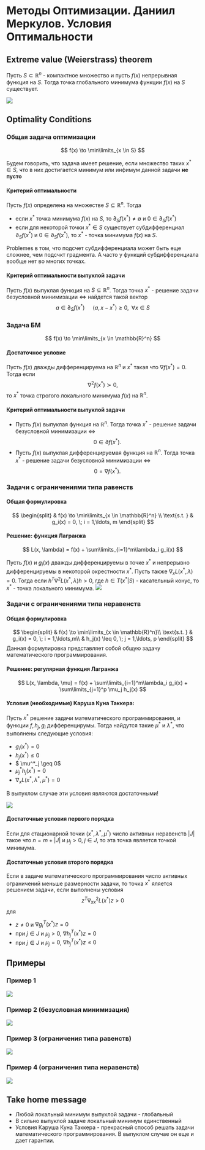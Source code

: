 
# Методы Оптимизации. Даниил Меркулов. Условия Оптимальности

## Extreme value (Weierstrass) theorem
Пусть $S \subset \mathbb{R}^n$ - компактное множество и пусть $f(x)$ непрерывная функция на $S$. 
Тогда точка глобального минимума функции $f (x)$ на $S$ существует.

![](goodnews.png)

## Optimality Conditions
### Общая задача оптимизации

$$
f(x) \to \min\limits_{x \in S}
$$

Будем говорить, что задача имеет решение, если множество таких $x^* \in S$, что в них достигается минимум или инфимум данной задачи **не пусто**

#### Критерий оптимальности
Пусть $f(x)$ определена на множестве $S \subseteq \mathbb{R}^n$.
Тогда 
* если $x^*$ точка минимума $f(x)$ на $S$, то $\partial_S f(x^*) \neq \emptyset$ и $0 \in \partial_S f(x^*)$
* если для некоторой точки $x^* \in S$ существует субдифференциал $\partial_S f(x^*)$ и $0 \in \partial_S f(x^*)$, то $x^*$ - точка минимума $f(x)$ на $S$.

Problemes в том, что подсчет субдифференциала может быть еще сложнее, чем подсчкт градмента. А часто у функций субдифференциала вообще нет во многих точках.

#### Критерий оптимальности выпуклой задачи
Пусть $f(x)$ выпуклая функция на $S \subseteq \mathbb{R}^n$. Тогда точка $x^*$ - решение задачи безусловной минимизации $\Leftrightarrow$ найдется такой вектор 
$$
a \in \partial_S f(x^*) \;\;\;\;\;\; \langle a, x - x^*\rangle \ge 0, \;\; \forall x \in S
$$

### Задача БМ
$$
f(x) \to \min\limits_{x \in \mathbb{R}^n}
$$

#### Достаточное условие
Пусть $f(x)$ дважды дифференцируема на $\mathbb{R}^n$ и $x^*$ такая что $\nabla f(x^*) = 0$. Тогда если 
$$
\nabla^2 f(x^*) \succ 0,
$$
то $x^*$ точка строгого локального минимума $f(x)$ на $\mathbb{R}^n$.  

#### Критерий оптимальности выпуклой задачи
* Пусть $f(x)$ выпуклая функция на $\mathbb{R}^n$. Тогда точка $x^*$ - решение задачи безусловной минимизации $\Leftrightarrow$ 
$$
0 \in \partial f(x^*).
$$
* Пусть $f(x)$ выпуклая дифференцируемая функция на $\mathbb{R}^n$. Тогда точка $x^*$ - решение задачи безусловной минимизации $\Leftrightarrow$ 
$$
0 = \nabla f(x^*).
$$

### Задачи с ограничениями типа равенств
#### Общая формулировка
$$
\begin{split}
& f(x) \to \min\limits_{x \in \mathbb{R}^n} \\
\text{s.t. } & g_i(x) = 0, \; i = 1,\ldots, m 
\end{split}
$$

#### Решение: функция Лагранжа
$$
L(x, \lambda) = f(x) + \sum\limits_{i=1}^m\lambda_i g_i(x)
$$

Пусть $f(x)$ и $g_i(x)$ дважды дифференцируемы в точке $x^*$ и непрерывно дифференцируемы в некоторой окрестности $x^*$. Пусть также $\nabla_x L(x^*, \lambda) = 0$. Тогда если $h^{T}\nabla^2 L(x^*, \lambda)h > 0$, где $h \in T(x^*|S)$ -  касательный конус, то $x^*$ -  точка локального минимума.
![](critical.png)

### Задачи с ограничениями типа неравенств
#### Общая формулировка
$$
\begin{split}
& f(x) \to \min\limits_{x \in \mathbb{R}^n}\\
\text{s.t. } & g_i(x) = 0, \; i = 1,\ldots,m\\
& h_j(x) \leq 0, \; j = 1,\ldots, p
\end{split}
$$
Данная формулировка представляет собой общую задачу математического программирования.

#### Решение: регулярная функция Лагранжа
$$
L(x, \lambda, \mu) = f(x) + \sum\limits_{i=1}^m\lambda_i g_i(x) + \sum\limits_{j=1}^p \mu_j h_j(x)
$$

#### Условия (необходимые) Каруша  Куна Таккера:
Пусть $x^*$ решение задачи математического программирования, и функции $f, h_j, g_i$ дифференцирумы. 
Тогда найдутся такие $\mu^*$ и $\lambda^*$, что выполнены следующие условия:
* $g_i(x^*) = 0$
* $h_j(x^*) \leq 0$
* $ \mu^*_j \geq 0$
* $\mu^*_jh_j(x^*) = 0$
* $\nabla_x L(x^*, \lambda^*, \mu^*) = 0$

В выпуклом случае эти условия являются достаточными!

![](sweet.png)

#### Достаточные условия первого порядка
Если для стационарной точки $(x^*, \lambda^*, \mu^*)$ число активных неравенств $|J|$ такое что $n = m + |J|$ и $\mu_j > 0, \; j \in J$, то эта точка является точкой минимума.
#### Достаточные условия второго порядка
Если в задаче математического программирования число активных ограничений меньше размерности задачи, то точка $x^*$ яляется решением задачи, если выполнены условия
$$
z^{T}\nabla_{xx}^2 L(x^*)z > 0
$$
для 
* $z \neq 0$ и $\nabla g^{T}_i(x^*)z = 0$
* при $j \in J$ и $\mu_j > 0$, $\nabla h^{T}_j(x^*) z = 0$
* при $j \in J$ и $\mu_j = 0$, $\nabla h^{T}_j(x^*) z \leq 0$

## Примеры
### Пример 1  
![](task.png)

### Пример 2 (безусловная минимизация)
![](bm.png)

### Пример 3 (ограничения типа равенств)
![](um.png)

### Пример 4 (ограничения типа неравенств)
![](ner.png)

## Take home message
* Любой локальный минимум выпуклой задачи - глобальный
* В сильно выпуклой задаче локальный минимум единственный
* Условия Каруша Куна Таккера - прекрасный способ решать задачи математического программирования. В выпуклом случае он еще и дает гарантии.
